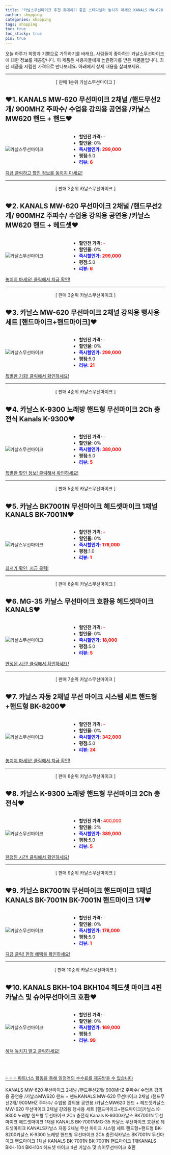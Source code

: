 ```yaml
---
title: "카날스무선마이크 추천 휴대하기 좋은 스테디셀러 놓치지 마세요 KANALS MW-620 무선마이크 2채널 /핸드무선2개/"
author: shopping
categories: shopping
tags: shopping
toc: true
toc_sticky: true
pin: true
---
```

오늘 하루가 희망과 기쁨으로 가득하기를 바래요. 사람들이 좋아하는 카날스무선마이크에 대한 정보를 제공합니다. 이 제품은 사용자들에게 높은평가를 받은 제품들입니다. 최신 제품을 저렴한 가격으로 만나보세요. 아래에서 상세 내용을 살펴보세요.

---
<p class="toplist" style="margin: 0 auto; display: block; width: fit-content;">[ 판매 1순위 카날스무선마이크 ]</p>

<h2><strong>❤️1. KANALS MW-620 무선마이크 2채널 /핸드무선2개/ 900MHZ 주파수/ 수업용 강의용 공연용 /카날스MW620 핸드 + 핸드❤️</strong></h2>

<div style="display: flex; align-items: center;">
    <div style="flex: 0.4;">
        <img src="https://thumbnail9.coupangcdn.com/thumbnails/remote/230x230ex/image/vendor_inventory/4c60/a996ce77c2e117fd4b80ff3242c27ec1c146e451a7a48276968c678cfdce.png" alt="카날스무선마이크" style="max-width: 100%;">
    </div>
    <div style="flex: 0.6; margin-left: 10px;">
        <ul>
            <li><strong>할인전 가격:</strong> <del style="color: red;">-</del></li>
            <li><strong>할인율:</strong> 0%</li>
            <li><span style='color:blue'><strong>즉시할인가:</strong></span> <span style='color:red'><strong>299,000</strong></span></li>
            <li><strong>평점:</strong>5.0</li>
            <li><span style='color:blue'><strong>리뷰:</strong></span> <span style='color:red'><strong>6</strong></span></li>
        </ul>
    </div>
</div>
<div class="center">
    <a href="https://William4Davisa.github.io?lptag=AF9450613&subid=githubio&pageKey=6641050911&traceid=V0-153&itemId=19284712172&vendorItemId=86399603579" class="myButton">
        지금 클릭하고 할인 정보를 놓치지 마세요!
    </a>
</div>


---
<p class="toplist" style="margin: 0 auto; display: block; width: fit-content;">[ 판매 2순위 카날스무선마이크 ]</p>

<h2><strong>❤️2. KANALS MW-620 무선마이크 2채널 /핸드무선2개/ 900MHZ 주파수/ 수업용 강의용 공연용 /카날스MW620 핸드 +  헤드셋❤️</strong></h2>

<div style="display: flex; align-items: center;">
    <div style="flex: 0.4;">
        <img src="https://thumbnail9.coupangcdn.com/thumbnails/remote/230x230ex/image/vendor_inventory/f2dd/166fbfc63864fc4c3237e4edbbc61b04121e0045b838423d6592c8f00ba9.png" alt="카날스무선마이크" style="max-width: 100%;">
    </div>
    <div style="flex: 0.6; margin-left: 10px;">
        <ul>
            <li><strong>할인전 가격:</strong> <del style="color: red;">-</del></li>
            <li><strong>할인율:</strong> 0%</li>
            <li><span style='color:blue'><strong>즉시할인가:</strong></span> <span style='color:red'><strong>299,000</strong></span></li>
            <li><strong>평점:</strong>5.0</li>
            <li><span style='color:blue'><strong>리뷰:</strong></span> <span style='color:red'><strong>6</strong></span></li>
        </ul>
    </div>
</div>
<div class="center">
    <a href="https://William4Davisa.github.io?lptag=AF9450613&subid=githubio&pageKey=6641050911&traceid=V0-153&itemId=19235581349&vendorItemId=86351996221" class="myButton">
        놓치지 마세요! 클릭해서 지금 확인!
    </a>
</div>


---
<p class="toplist" style="margin: 0 auto; display: block; width: fit-content;">[ 판매 3순위 카날스무선마이크 ]</p>

<h2><strong>❤️3. 카날스 MW-620 무선마이크 2채널 강의용 행사용 세트 [핸드마이크+핸드마이크]❤️</strong></h2>

<div style="display: flex; align-items: center;">
    <div style="flex: 0.4;">
        <img src="https://thumbnail10.coupangcdn.com/thumbnails/remote/230x230ex/image/vendor_inventory/c592/833a2756740773b8803a349e920f46f8ea34df35d416b4e879004ed0de63.jpg" alt="카날스무선마이크" style="max-width: 100%;">
    </div>
    <div style="flex: 0.6; margin-left: 10px;">
        <ul>
            <li><strong>할인전 가격:</strong> <del style="color: red;">-</del></li>
            <li><strong>할인율:</strong> 0%</li>
            <li><span style='color:blue'><strong>즉시할인가:</strong></span> <span style='color:red'><strong>299,000</strong></span></li>
            <li><strong>평점:</strong>5.0</li>
            <li><span style='color:blue'><strong>리뷰:</strong></span> <span style='color:red'><strong>21</strong></span></li>
        </ul>
    </div>
</div>
<div class="center">
    <a href="https://William4Davisa.github.io?lptag=AF9450613&subid=githubio&pageKey=7297818573&traceid=V0-153&itemId=18667382584&vendorItemId=84917887133" class="myButton">
        특별한 기회! 클릭해서 확인하세요!
    </a>
</div>


---
<p class="toplist" style="margin: 0 auto; display: block; width: fit-content;">[ 판매 4순위 카날스무선마이크 ]</p>

<h2><strong>❤️4. 카날스 K-9300 노래방 핸드형 무선마이크 2Ch 충전식 Kanals K-9300❤️</strong></h2>

<div style="display: flex; align-items: center;">
    <div style="flex: 0.4;">
        <img src="https://thumbnail7.coupangcdn.com/thumbnails/remote/230x230ex/image/vendor_inventory/8d45/874a89df79c5945ff5967cc663d4cc87c784afa05dfcfde87a9276bca7bf.png" alt="카날스무선마이크" style="max-width: 100%;">
    </div>
    <div style="flex: 0.6; margin-left: 10px;">
        <ul>
            <li><strong>할인전 가격:</strong> <del style="color: red;">-</del></li>
            <li><strong>할인율:</strong> 0%</li>
            <li><span style='color:blue'><strong>즉시할인가:</strong></span> <span style='color:red'><strong>389,000</strong></span></li>
            <li><strong>평점:</strong>5.0</li>
            <li><span style='color:blue'><strong>리뷰:</strong></span> <span style='color:red'><strong>5</strong></span></li>
        </ul>
    </div>
</div>
<div class="center">
    <a href="https://William4Davisa.github.io?lptag=AF9450613&subid=githubio&pageKey=7177508644&traceid=V0-153&itemId=22104582010&vendorItemId=89151538566" class="myButton">
        특별한 할인 정보! 클릭해서 확인하세요!
    </a>
</div>


---
<p class="toplist" style="margin: 0 auto; display: block; width: fit-content;">[ 판매 5순위 카날스무선마이크 ]</p>

<h2><strong>❤️5. 카날스 BK7001N 무선마이크 헤드셋마이크 1채널 KANALS BK-7001N❤️</strong></h2>

<div style="display: flex; align-items: center;">
    <div style="flex: 0.4;">
        <img src="https://thumbnail9.coupangcdn.com/thumbnails/remote/230x230ex/image/vendor_inventory/f817/64aa6677defb22fce260f8dd3b3bc5208b84c9d1c972df23cd5e4da1f9e4.jpg" alt="카날스무선마이크" style="max-width: 100%;">
    </div>
    <div style="flex: 0.6; margin-left: 10px;">
        <ul>
            <li><strong>할인전 가격:</strong> <del style="color: red;">-</del></li>
            <li><strong>할인율:</strong> 0%</li>
            <li><span style='color:blue'><strong>즉시할인가:</strong></span> <span style='color:red'><strong>178,000</strong></span></li>
            <li><strong>평점:</strong>1.0</li>
            <li><span style='color:blue'><strong>리뷰:</strong></span> <span style='color:red'><strong>1</strong></span></li>
        </ul>
    </div>
</div>
<div class="center">
    <a href="https://William4Davisa.github.io?lptag=AF9450613&subid=githubio&pageKey=7958784121&traceid=V0-153&itemId=22000393951&vendorItemId=89048115223" class="myButton">
        최저가 확인, 지금 클릭!
    </a>
</div>


---
<p class="toplist" style="margin: 0 auto; display: block; width: fit-content;">[ 판매 6순위 카날스무선마이크 ]</p>

<h2><strong>❤️6. MG-35 카날스 무선마이크 호환용 헤드셋마이크 KANALS❤️</strong></h2>

<div style="display: flex; align-items: center;">
    <div style="flex: 0.4;">
        <img src="https://thumbnail7.coupangcdn.com/thumbnails/remote/230x230ex/image/vendor_inventory/e9ed/143c3d19363ca56b215655e1b0d6efb23a225e2dae7622135d3db5fc6f2f.jpg" alt="카날스무선마이크" style="max-width: 100%;">
    </div>
    <div style="flex: 0.6; margin-left: 10px;">
        <ul>
            <li><strong>할인전 가격:</strong> <del style="color: red;">-</del></li>
            <li><strong>할인율:</strong> 0%</li>
            <li><span style='color:blue'><strong>즉시할인가:</strong></span> <span style='color:red'><strong>18,000</strong></span></li>
            <li><strong>평점:</strong>5.0</li>
            <li><span style='color:blue'><strong>리뷰:</strong></span> <span style='color:red'><strong>5</strong></span></li>
        </ul>
    </div>
</div>
<div class="center">
    <a href="https://William4Davisa.github.io?lptag=AF9450613&subid=githubio&pageKey=6058343741&traceid=V0-153&itemId=11129671341&vendorItemId=88886905457" class="myButton">
        한정된 시간! 클릭해서 확인하세요!
    </a>
</div>


---
<p class="toplist" style="margin: 0 auto; display: block; width: fit-content;">[ 판매 7순위 카날스무선마이크 ]</p>

<h2><strong>❤️7. 카날스 자동 2채널 무선 마이크 시스템 세트 핸드형+핸드형 BK-8200❤️</strong></h2>

<div style="display: flex; align-items: center;">
    <div style="flex: 0.4;">
        <img src="https://thumbnail10.coupangcdn.com/thumbnails/remote/230x230ex/image/retail/images/2020/05/13/11/7/020b1e6d-f0ad-4bb7-ac8d-c512d5b20ec8.jpg" alt="카날스무선마이크" style="max-width: 100%;">
    </div>
    <div style="flex: 0.6; margin-left: 10px;">
        <ul>
            <li><strong>할인전 가격:</strong> <del style="color: red;">-</del></li>
            <li><strong>할인율:</strong> 0%</li>
            <li><span style='color:blue'><strong>즉시할인가:</strong></span> <span style='color:red'><strong>342,000</strong></span></li>
            <li><strong>평점:</strong>5.0</li>
            <li><span style='color:blue'><strong>리뷰:</strong></span> <span style='color:red'><strong>24</strong></span></li>
        </ul>
    </div>
</div>
<div class="center">
    <a href="https://William4Davisa.github.io?lptag=AF9450613&subid=githubio&pageKey=7506137361&traceid=V0-153&itemId=295250606&vendorItemId=70681427665" class="myButton">
        놓치지 마세요! 클릭해서 지금 확인!
    </a>
</div>


---
<p class="toplist" style="margin: 0 auto; display: block; width: fit-content;">[ 판매 8순위 카날스무선마이크 ]</p>

<h2><strong>❤️8. 카날스 K-9300 노래방 핸드형 무선마이크 2Ch 충전식❤️</strong></h2>

<div style="display: flex; align-items: center;">
    <div style="flex: 0.4;">
        <img src="https://thumbnail9.coupangcdn.com/thumbnails/remote/230x230ex/image/vendor_inventory/e65e/7e891cb7cb4eda48c3186670cbe8a08cbb6408b81c1083168844eae5fb6e.jpg" alt="카날스무선마이크" style="max-width: 100%;">
    </div>
    <div style="flex: 0.6; margin-left: 10px;">
        <ul>
            <li><strong>할인전 가격:</strong> <del style="color: red;">400,000</del></li>
            <li><strong>할인율:</strong> 2%</li>
            <li><span style='color:blue'><strong>즉시할인가:</strong></span> <span style='color:red'><strong>389,000</strong></span></li>
            <li><strong>평점:</strong>5.0</li>
            <li><span style='color:blue'><strong>리뷰:</strong></span> <span style='color:red'><strong>5</strong></span></li>
        </ul>
    </div>
</div>
<div class="center">
    <a href="https://William4Davisa.github.io?lptag=AF9450613&subid=githubio&pageKey=7177508644&traceid=V0-153&itemId=18095684162&vendorItemId=86903363335" class="myButton">
        한정된 시간! 클릭해서 확인하세요!
    </a>
</div>


---
<p class="toplist" style="margin: 0 auto; display: block; width: fit-content;">[ 판매 9순위 카날스무선마이크 ]</p>

<h2><strong>❤️9. 카날스 BK7001N 무선마이크 핸드마이크 1채널 KANALS BK-7001N BK-7001N 핸드마이크 1개❤️</strong></h2>

<div style="display: flex; align-items: center;">
    <div style="flex: 0.4;">
        <img src="https://thumbnail9.coupangcdn.com/thumbnails/remote/230x230ex/image/vendor_inventory/b6f6/cd2ac77ae3b7309526a251b52070aaa86c4705e308fa049db5d8a41fe445.jpg" alt="카날스무선마이크" style="max-width: 100%;">
    </div>
    <div style="flex: 0.6; margin-left: 10px;">
        <ul>
            <li><strong>할인전 가격:</strong> <del style="color: red;">-</del></li>
            <li><strong>할인율:</strong> 0%</li>
            <li><span style='color:blue'><strong>즉시할인가:</strong></span> <span style='color:red'><strong>178,000</strong></span></li>
            <li><strong>평점:</strong>5.0</li>
            <li><span style='color:blue'><strong>리뷰:</strong></span> <span style='color:red'><strong>1</strong></span></li>
        </ul>
    </div>
</div>
<div class="center">
    <a href="https://William4Davisa.github.io?lptag=AF9450613&subid=githubio&pageKey=7618330166&traceid=V0-153&itemId=20192293036&vendorItemId=89048120318" class="myButton">
        지금 클릭! 한정 혜택을 확인하세요!
    </a>
</div>


---
<p class="toplist" style="margin: 0 auto; display: block; width: fit-content;">[ 판매 10순위 카날스무선마이크 ]</p>

<h2><strong>❤️10. KANALS BKH-104 BKH104 헤드셋 마이크 4핀 카날스 및 슈어무선마이크 호환❤️</strong></h2>

<div style="display: flex; align-items: center;">
    <div style="flex: 0.4;">
        <img src="https://thumbnail6.coupangcdn.com/thumbnails/remote/230x230ex/image/vendor_inventory/1701/ef7fdbad58041921f9e3e8b0baed13b9171236174b49649cbbb958bc240e.jpg" alt="카날스무선마이크" style="max-width: 100%;">
    </div>
    <div style="flex: 0.6; margin-left: 10px;">
        <ul>
            <li><strong>할인전 가격:</strong> <del style="color: red;">-</del></li>
            <li><strong>할인율:</strong> 0%</li>
            <li><span style='color:blue'><strong>즉시할인가:</strong></span> <span style='color:red'><strong>169,000</strong></span></li>
            <li><strong>평점:</strong>5</li>
            <li><span style='color:blue'><strong>리뷰:</strong></span> <span style='color:red'><strong>99</strong></span></li>
        </ul>
    </div>
</div>
<div class="center">
    <a href="https://William4Davisa.github.io?lptag=AF9450613&subid=githubio&pageKey=7090262978&traceid=V0-153&itemId=17666438200&vendorItemId=90568565476" class="myButton">
        혜택 놓치지 말고 클릭하세요!
    </a>
</div>

<br><br><br>[💦 💦 💦 파트너스 활동을 통해 일정액의 수수료를 제공받을 수 있습니다](https://link.coupang.com/a/bcpT2c)<br><br>KANALS MW-620 무선마이크 2채널 /핸드무선2개/ 900MHZ 주파수/ 수업용 강의용 공연용 /카날스MW620 핸드 + 핸드KANALS MW-620 무선마이크 2채널 /핸드무선2개/ 900MHZ 주파수/ 수업용 강의용 공연용 /카날스MW620 핸드 +  헤드셋카날스 MW-620 무선마이크 2채널 강의용 행사용 세트 [핸드마이크+핸드마이크]카날스 K-9300 노래방 핸드형 무선마이크 2Ch 충전식 Kanals K-9300카날스 BK7001N 무선마이크 헤드셋마이크 1채널 KANALS BK-7001NMG-35 카날스 무선마이크 호환용 헤드셋마이크 KANALS카날스 자동 2채널 무선 마이크 시스템 세트 핸드형+핸드형 BK-8200카날스 K-9300 노래방 핸드형 무선마이크 2Ch 충전식카날스 BK7001N 무선마이크 핸드마이크 1채널 KANALS BK-7001N BK-7001N 핸드마이크 1개KANALS BKH-104 BKH104 헤드셋 마이크 4핀 카날스 및 슈어무선마이크 호환